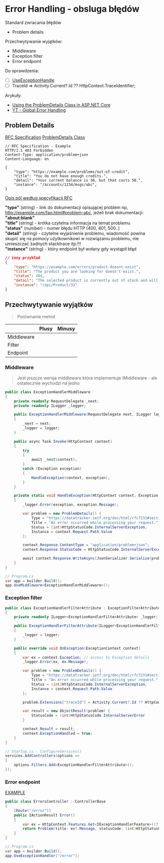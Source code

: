 # Error Handling - obsluga błędów

Standard zwracania błędów
* Problem details

Przechwytywanie wyjątków:
* Middleware
* Exception filter
* Error endpoint

Do sprawdzenia:
- [ ] [UseExceptionHandle](https://learn.microsoft.com/en-us/aspnet/core/fundamentals/error-handling?view=aspnetcore-7.0)
- [ ] TraceId => Activity.Current?.Id ?? HttpContext.TraceIdentifier;

Arykuły:
* [Using the ProblemDetails Class in ASP.NET Core](https://code-maze.com/using-the-problemdetails-class-in-asp-net-core-web-api/)
* [YT - Global Error Handling](https://www.youtube.com/watch?v=gMwAhKddHYQ)


## Problem Details

[RFC Specification](https://www.rfc-editor.org/rfc/rfc7807.html)
[ProblemDetails Class](https://learn.microsoft.com/en-us/dotnet/api/microsoft.aspnetcore.mvc.problemdetails?view=aspnetcore-8.0)

```
// RFC Specification - Example
HTTP/1.1 403 Forbidden
Content-Type: application/problem+json
Content-Language: en

{
    "type": "https://example.com/problems/out-of-credit",
    "title": "You do not have enough credits.",
    "detail": "Your current balance is 30, but that costs 50.",
    "instance": "/accounts/1234/msgs/abc",
}
```

[Opis pól według specyfikacji RFC](https://www.rfc-editor.org/rfc/rfc7807.html#section-3.1)

**"type"** (string) - link do dokumentacji opisującej problem np, http://example.com/faq.html#problem-abc, jeżeli brak dokumentacji: **"about:blank"** <br />
**"title"** (string) - krótka czytelna informacja na temat problemu <br />
**"status"** (number) - numer błędu HTTP (400, 401, 500..) <br />
**"detail"** (string) - czytelne wyjaśnienie problemu, wiadomość powina skupić się na pomocy użytkownikowi w rozwiązaniu problemu, nie umieszczać żadnych stacktrace itp.!!! <br />
**"instance"** (string) - który endpoint był wołany gdy wystąpił błąd

``` json
// inny przykład
{
    "type": "https://example.com/errors/product-doesnt-exist",
    "title": "The product you are looking for doesn't exist.",
    "status": 404,
    "detail": "The selected product is currently out of stock and will be probably restocked soon.",
    "instance": "/api/Product/33"
}
```

## Przechwytywanie wyjątków

> Porównanie metod

| |Plusy|Minusy|
|--|--|--|
|Middleware| | |
|Filter| | |
|Endpoint| | |

### Middleware

> Jest jeszcze wersja middleware która implementuje IMiddleware - ale ostatecznie wychodzi na jedno

``` c#
public class ExceptionHandlerMiddleware
{
    private readonly RequestDelegate _next;
    private readonly ILogger _logger;

    public ExceptionHandlerMiddleware(RequestDelegate next, ILogger logger)
    {
        _next = next;
        _logger = logger;
    }

    public async Task Invoke(HttpContext context)
    {
        try
        {
            await _next(context);
        }
        catch (Exception exception)
        {
            HandleException(context, exception);
        }
    }

    private static void HandleException(HttpContext context, Exception exception) 
    {
        _logger.Error(exception, exception.Message);

        var problem = new ProblemDetails() {
            Type = "https://datatracker.ietf.org/doc/html/rfc7231#section-6.6.1",
            Title = "An error occurred while processing your request.",
            Status = (int)HttpStatusCode.InternalServerException,
            Instance = context.Request.Path.Value
        };

        context.Response.ContentType = "application/problem+json";
        context.Response.StatusCode = HttpStatusCode.InternalServerException;

        await context.Response.WriteAsync(JsonSerializer.Serialize(problem));
    }
}
```

``` c#
// Program.cs
var app = builder.Build();
app.UseMiddleware<ExceptionHandlerMiddleware>();
```

### Exception filter

``` c#
public class ExceptionHandlerFilterAttribute : ExceptionFilterAttribute
{
    private readonly ILogger<ExceptionHandlerFilterAttribute> _logger;

    public ExceptionHandlerFilterAttribute(ILogger<ExceptionHandlerFilterAttribute> logger)
    {
        _logger = logger;
    }

    public override void OnException(ExceptionContext context)
    {
        var ex = context.Exception; // access to Exception details
        _logger.Error(ex, ex.Message);

        var problem = new ProblemDetails() {
            Type = "https://datatracker.ietf.org/doc/html/rfc7231#section-6.6.1",
            Title = "An error occurred while processing your request.",
            Status = (int)HttpStatusCode.InternalServerException,
            Instance = context.Request.Path.Value
        };

        problem.Extensions["traceId"] = Activity.Current?.Id ?? HttpContext.TraceIdentifier

        var result = new ObjectResult(problem) {
            StatusCode = (int)HttpStatusCode.InternalServerError
        }

        context.Result = result;
        context.ExceptionHandled = true;
    }
}
```

``` c#
// Startup.cs - ConfigureServices()
services.AddControllers(options =>
{
    options.Filters.Add<ExceptionHandlerFilterAttribute>();
});
```

### Error endpoint

[EXAMPLE](examples/error-handling/error-controller.cs)

``` c#
public class ErrorsController : ControllerBase
{
	[Route("/error")]
	public IActionResult Error()
	{
	    var ex = HttpContext.Features.Get<IExceptionHandlerFeature>()?.Error;
	    return Problem(title: ex?.Message, statusCode: (int)HttpStatusCode.InternalServerError);
	}
}
```

``` c#
// Program.cs
var app = builder.Build();
app.UseExceptionHandler("/error");
```
